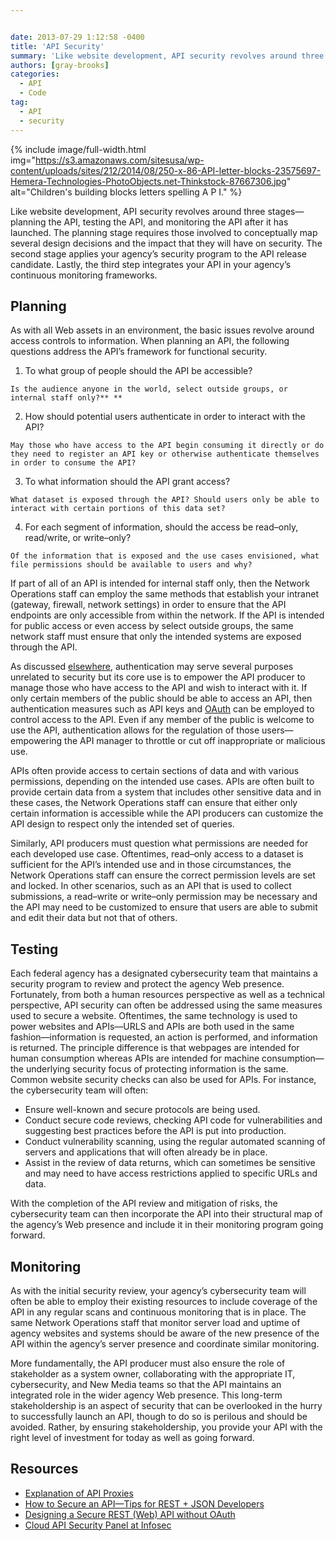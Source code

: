 ```yaml
---


date: 2013-07-29 1:12:58 -0400
title: 'API Security'
summary: 'Like website development, API security revolves around three stages&mdash;planning the API, testing the API, and monitoring the API after it has launched. The planning stage requires those involved to conceptually map several design decisions and the impact that they will have on security. The second stage applies your agency&rsquo;s security program to the API release'
authors: [gray-brooks]
categories:
  - API
  - Code
tag:
  - API
  - security
---
```



{% include image/full-width.html img="https://s3.amazonaws.com/sitesusa/wp-content/uploads/sites/212/2014/08/250-x-86-API-letter-blocks-23575697-Hemera-Technologies-PhotoObjects.net-Thinkstock-87667306.jpg" alt="Children's building blocks letters spelling A P I." %} 

Like website development, API security revolves around three stages—planning the API, testing the API, and monitoring the API after it has launched. The planning stage requires those involved to conceptually map several design decisions and the impact that they will have on security. The second stage applies your agency’s security program to the API release candidate. Lastly, the third step integrates your API in your agency’s continuous monitoring frameworks.

## Planning

As with all Web assets in an environment, the basic issues revolve around access controls to information. When planning an API, the following questions address the API’s framework for functional security.

  1. To what group of people should the API be accessible?
  
    Is the audience anyone in the world, select outside groups, or internal staff only?** ** 
  2. How should potential users authenticate in order to interact with the API?
  
    May those who have access to the API begin consuming it directly or do they need to register an API key or otherwise authenticate themselves in order to consume the API?
  3. To what information should the API grant access?
  
    What dataset is exposed through the API? Should users only be able to interact with certain portions of this data set?
  4. For each segment of information, should the access be read–only, read/write, or write–only?
  
    Of the information that is exposed and the use cases envisioned, what file permissions should be available to users and why?

If part of all of an API is intended for internal staff only, then the Network Operations staff can employ the same methods that establish your intranet (gateway, firewall, network settings) in order to ensure that the API endpoints are only accessible from within the network. If the API is intended for public access or even access by select outside groups, the same network staff must ensure that only the intended systems are exposed through the API.

As discussed [elsewhere](https://digitalgov.sites.usa.gov/2013/03/12/api-basics#common-technical-choices "API Basics"), authentication may serve several purposes unrelated to security but its core use is to empower the API producer to manage those who have access to the API and wish to interact with it. If only certain members of the public should be able to access an API, then authentication measures such as API keys and [OAuth](http://en.wikipedia.org/wiki/OAuth) can be employed to control access to the API. Even if any member of the public is welcome to use the API, authentication allows for the regulation of those users—empowering the API manager to throttle or cut off inappropriate or malicious use.

APIs often provide access to certain sections of data and with various permissions, depending on the intended use cases. APIs are often built to provide certain data from a system that includes other sensitive data and in these cases, the Network Operations staff can ensure that either only certain information is accessible while the API producers can customize the API design to respect only the intended set of queries.

Similarly, API producers must question what permissions are needed for each developed use case. Oftentimes, read–only access to a dataset is sufficient for the API’s intended use and in those circumstances, the Network Operations staff can ensure the correct permission levels are set and locked. In other scenarios, such as an API that is used to collect submissions, a read–write or write–only permission may be necessary and the API may need to be customized to ensure that users are able to submit and edit their data but not that of others.

## Testing

Each federal agency has a designated cybersecurity team that maintains a security program to review and protect the agency Web presence. Fortunately, from both a human resources perspective as well as a technical perspective, API security can often be addressed using the same measures used to secure a website. Oftentimes, the same technology is used to power websites and APIs—URLS and APIs are both used in the same fashion—information is requested, an action is performed, and information is returned. The principle difference is that webpages are intended for human consumption whereas APIs are intended for machine consumption—the underlying security focus of protecting information is the same. Common website security checks can also be used for APIs. For instance, the cybersecurity team will often:

  * Ensure well-known and secure protocols are being used.
  * Conduct secure code reviews, checking API code for vulnerabilities and suggesting best practices before the API is put into production.
  * Conduct vulnerability scanning, using the regular automated scanning of servers and applications that will often already be in place.
  * Assist in the review of data returns, which can sometimes be sensitive and may need to have access restrictions applied to specific URLs and data.

With the completion of the API review and mitigation of risks, the cybersecurity team can then incorporate the API into their structural map of the agency’s Web presence and include it in their monitoring program going forward.

## Monitoring

As with the initial security review, your agency’s cybersecurity team will often be able to employ their existing resources to include coverage of the API in any regular scans and continuous monitoring that is in place. The same Network Operations staff that monitor server load and uptime of agency websites and systems should be aware of the new presence of the API within the agency’s server presence and coordinate similar monitoring.

More fundamentally, the API producer must also ensure the role of stakeholder as a system owner, collaborating with the appropriate IT, cybersecurity, and New Media teams so that the API maintains an integrated role in the wider agency Web presence. This long-term stakeholdership is an aspect of security that can be overlooked in the hurry to successfully launch an API, though to do so is perilous and should be avoided. Rather, by ensuring stakeholdership, you provide your API with the right level of investment for today as well as going forward.

## Resources

  * [Explanation of API Proxies](http://apievangelist.com/2011/06/11/the-battle-for-your-api-proxy/)
  * [How to Secure an API—Tips for REST + JSON Developers](http://www.stormpath.com/blog/how-secure-api-tips-rest-json-developers)
  * [Designing a Secure REST (Web) API without OAuth](http://www.thebuzzmedia.com/designing-a-secure-rest-api-without-oauth-authentication/)
  * [Cloud API Security Panel at Infosec](http://blog.programmableweb.com/2012/05/07/cloud-api-security-panel-at-infosec/)